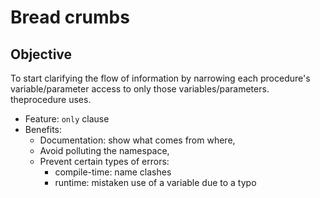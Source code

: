 Bread crumbs
============

Objective
---------
To start clarifying the flow of information by narrowing each
procedure's variable/parameter access to only those variables/parameters.
theprocedure uses.

* Feature: `only` clause
* Benefits:
  - Documentation: show what comes from where,
  - Avoid polluting the namespace,
  - Prevent certain types of errors:
    - compile-time: name clashes
    - runtime: mistaken use of a variable due to a typo
